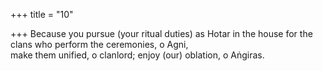 +++
title = "10"

+++
Because you pursue (your ritual duties) as Hotar in the house for the  clans who perform the ceremonies, o Agni,  
make them unified, o clanlord; enjoy (our) oblation, o Aṅgiras.  